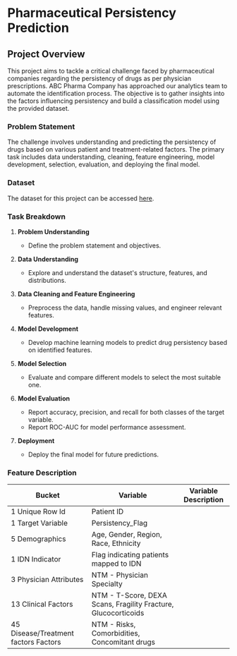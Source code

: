 # Pharmaceutical Persistency Prediction

## Project Overview

This project aims to tackle a critical challenge faced by pharmaceutical companies regarding the persistency of drugs as per physician prescriptions. ABC Pharma Company has approached our analytics team to automate the identification process. The objective is to gather insights into the factors influencing persistency and build a classification model using the provided dataset.

### Problem Statement

The challenge involves understanding and predicting the persistency of drugs based on various patient and treatment-related factors. The primary task includes data understanding, cleaning, feature engineering, model development, selection, evaluation, and deploying the final model.

### Dataset

The dataset for this project can be accessed [here]([Dataset_Link](https://drive.google.com/file/d/1P_oMc6gOBlhw6dY5PxaqxV2swdHMUooK/view)).

### Task Breakdown

1. **Problem Understanding**
   - Define the problem statement and objectives.
  
2. **Data Understanding**
   - Explore and understand the dataset's structure, features, and distributions.
  
3. **Data Cleaning and Feature Engineering**
   - Preprocess the data, handle missing values, and engineer relevant features.
  
4. **Model Development**
   - Develop machine learning models to predict drug persistency based on identified features.
  
5. **Model Selection**
   - Evaluate and compare different models to select the most suitable one.

6. **Model Evaluation**
   - Report accuracy, precision, and recall for both classes of the target variable.
   - Report ROC-AUC for model performance assessment.

7. **Deployment**
   - Deploy the final model for future predictions.

### Feature Description

| Bucket | Variable | Variable Description |
|--------|----------|---------------------|
| 1 Unique Row Id | Patient ID |
| 1 Target Variable | Persistency_Flag |
| 5 Demographics | Age, Gender, Region, Race, Ethnicity |
| 1 IDN Indicator | Flag indicating patients mapped to IDN |
| 3 Physician Attributes | NTM - Physician Specialty |
| 13 Clinical Factors | NTM - T-Score, DEXA Scans, Fragility Fracture, Glucocorticoids |
| 45 Disease/Treatment factors Factors | NTM - Risks, Comorbidities, Concomitant drugs | 
